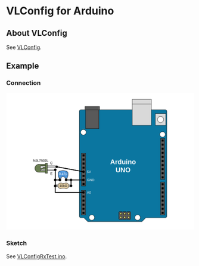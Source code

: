 # VLConfig for Arduino

## About VLConfig

See [VLConfig](https://github.com/shapoco/vlconfig).

## Example

### Connection

![](./img/arduino_conn_with_adc.svg)

### Sketch

See [VLConfigRxTest.ino](examples/VLConfigRxTest/VLConfigRxTest.ino).

